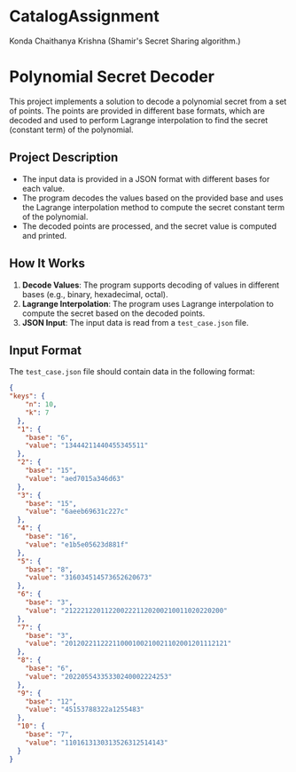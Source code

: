 # CatalogAssignment
Konda Chaithanya Krishna  (Shamir's Secret Sharing algorithm.)
# Polynomial Secret Decoder

This project implements a solution to decode a polynomial secret from a set of points. The points are provided in different base formats, which are decoded and used to perform Lagrange interpolation to find the secret (constant term) of the polynomial.

## Project Description

- The input data is provided in a JSON format with different bases for each value.
- The program decodes the values based on the provided base and uses the Lagrange interpolation method to compute the secret constant term of the polynomial.
- The decoded points are processed, and the secret value is computed and printed.

## How It Works

1. **Decode Values**: The program supports decoding of values in different bases (e.g., binary, hexadecimal, octal).
2. **Lagrange Interpolation**: The program uses Lagrange interpolation to compute the secret based on the decoded points.
3. **JSON Input**: The input data is read from a `test_case.json` file.

## Input Format

The `test_case.json` file should contain data in the following format:
```json
{
"keys": {
    "n": 10,
    "k": 7
  },
  "1": {
    "base": "6",
    "value": "13444211440455345511"
  },
  "2": {
    "base": "15",
    "value": "aed7015a346d63"
  },
  "3": {
    "base": "15",
    "value": "6aeeb69631c227c"
  },
  "4": {
    "base": "16",
    "value": "e1b5e05623d881f"
  },
  "5": {
    "base": "8",
    "value": "316034514573652620673"
  },
  "6": {
    "base": "3",
    "value": "2122212201122002221120200210011020220200"
  },
  "7": {
    "base": "3",
    "value": "20120221122211000100210021102001201112121"
  },
  "8": {
    "base": "6",
    "value": "20220554335330240002224253"
  },
  "9": {
    "base": "12",
    "value": "45153788322a1255483"
  },
  "10": {
    "base": "7",
    "value": "1101613130313526312514143"
  }
}